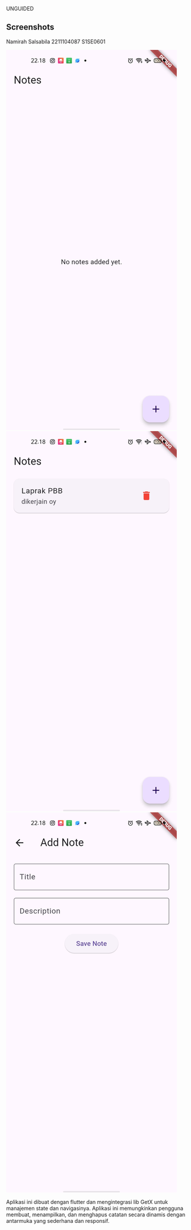 UNGUIDED
## Screenshots

Namirah Salsabila
2211104087
S1SE0601

![App Screenshot](./gambar1.jpeg)
![App Screenshot](./gambar2.jpeg)
![App Screenshot](./gambar3.jpeg)

Aplikasi ini dibuat dengan flutter dan mengintegrasi lib GetX untuk manajemen state dan navigasinya. Aplikasi ini memungkinkan pengguna membuat, menampilkan, dan menghapus catatan secara dinamis dengan antarmuka yang sederhana dan responsif.

